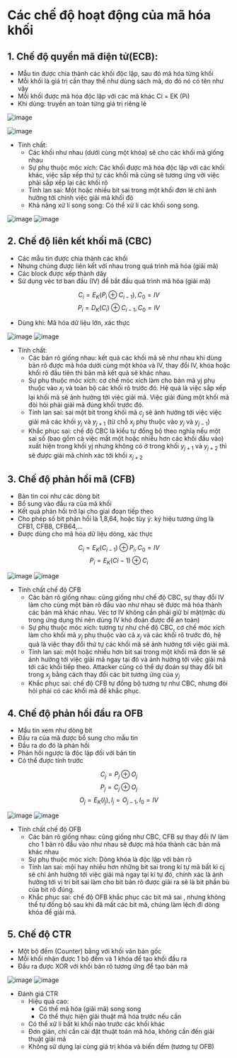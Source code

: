 # Các chế độ hoạt động của mã hóa khối

## 1. Chế độ quyển mã điện tử(ECB):

- Mẫu tin được chia thành các khối độc lập, sau đó mã hóa từng khối
- Mỗi khối là giá trị cần thay thế như dùng sách mã, do đó nó có tên như vậy
- Mỗi khối được mã hóa độc lập với các mã khác Ci = EK (Pi)
- Khi dùng: truyền an toàn từng giá trị riêng lẻ

![image](image7.png)

![image](image8.png)

- Tính chất:
    + Các khối như nhau (dưới cùng một khóa) sẽ cho các khối mã giống nhau
    + Sự phụ thuộc móc xích: Các khối được mã hóa độc lập với các khối khác, việc sắp xếp thứ tự các khối mã cũng sẽ tương ứng với việc phải sắp xếp lại các khối rõ
    + Tính lan sai: Một hoặc nhiều bit sai trong một khối đơn lẻ chỉ ảnh hưởng tới chính việc giải mã khối đó
    + Khả năng xử lí song song: Có thể xử lí các khối song song.

![image](image9.jpg)
![image](image10.jpg) 

## 2. Chế độ liên kết khối mã (CBC)
- Các mẫu tin được chia thành các khối
- Nhưng chúng được liên kết với nhau trong quá trình mã hóa (giải mã)
- Các block được xếp thành dãy
- Sử dụng véc tơ ban đầu (IV) để bắt đầu quá trình mã hóa (giải mã)

$$C_{i}  = E_{K} (P_{i} \oplus C_{i - 1}), C_{0} = IV$$
$$P_{i} = D_{K}(C_{i}) \oplus C_{i - 1} , C_{0} = IV$$

-  Dùng khi: Mã hóa dữ liệu lớn, xác thực

![image](image11.png)
![image](image12.png)

- Tính chất:
    + Các bản rõ giống nhau: kết quả các khối mã sẽ như nhau khi dùng bản rõ được mã hóa dưới cùng một khóa và IV, thay đổi IV, khóa hoặc khối rõ đầu tiên thì bản mã kết quả sẽ khác nhau.
    + Sự phụ thuộc móc xích: cơ chế móc xích làm cho bản mã yj phụ thuộc vào $x_{j}$ và toàn bộ các khối rõ trước đó. Hệ quả là việc sắp xếp lại khối mã sẽ ảnh hưởng tới việc giải mã. Việc giải đúng một khối mã đòi hỏi phải giải mã đúng khối trước đó.
    + Tính lan sai: sai một bit trong khối mã $c_{j}$ sẽ ảnh hưởng tới việc việc giải mã các khối $y_{j}$ và $y_{j + 1}$ (từ chỗ  $x_{j}$ phụ thuộc vào $y_{j}$ và $y_{j - 1}$)
    + Khắc phục sai: chế độ CBC là kiểu tự đồng bộ theo nghĩa nếu một sai số (bao gồm cả việc mất một hoặc nhiều hơn các khối đầu vào) xuất hiện trong khối yj  nhưng không có ở trong khối $y_{j + 1}$ và $y_{j + 2}$ thì sẽ được giải mã chính xác tới khối $x_{j + 2}$ 

## 3. Chế độ phản hồi mã (CFB)
- Bản tin coi như các dòng bit
- Bổ sung vào đầu ra của mã khối
- Kết quả phản hồi trở lại cho giai đoạn tiếp theo
- Cho phép số bit phản hồi là 1,8,64, hoặc tùy ý: ký hiệu tương ứng là CFB1, CFB8, CFB64,…
- Được dùng cho mã hóa dữ liệu dòng, xác thực

$$C_{i} = E_{K}(C_{i-1}) \oplus P_{i} , C_{0}  = IV$$
$$P_{i} = E_{K}(C{i-1}) \oplus C_{i}$$

![image](image13.png)
![image](image14.png)

- Tính chất chế độ CFB
    + Các bản rõ giống nhau: cũng giống như chế độ CBC, sự thay đổi IV làm cho cùng một bản rõ đầu vào như nhau sẽ được mã hóa thành các bản mã khác nhau. Véc tơ IV không cần phải giữ bí mật(mặc dù trong ứng dụng thì nên dùng IV khó đoán được để an toàn)
    + Sự phụ thuộc móc xích: tương tự như chế độ CBC, cơ chế móc xích làm cho khối mã $y_{j}$ phụ thuộc vào cả $x_{j}$ và các khối rõ trước đó, hệ quả là việc thay đổi thứ tự các khối mã sẽ ảnh hưởng tới việc giải mã.
    + Tính lan sai: một hoặc nhiều hơn bit sai trong một khối mã đơn lẻ sẽ ảnh hưởng tới việc giải mã ngay tại đó và ảnh hưởng tới việc giải mã tới các khối tiếp theo. Attacker cũng có thể dự đoán sự thay đổi bit trong $x_{j}$ bằng cách thay đổi các bit tương ứng của $y_{j}$
    + Khắc phục sai: chế độ CFB tự đồng bộ tương tự như CBC, nhưng đòi hỏi phải có các khối mã để khắc phục.

## 4. Chế độ phản hồi đầu ra OFB
- Mẩu tin xem như dòng bit
- Đầu ra của mã được bổ sung cho mẫu tin
- Đầu ra do đó là phản hồi
- Phản hồi ngược là độc lập đối với bản tin
- Có thể được tính trước

$$C_{j} = P_{j} \oplus O_{j}$$
$$P_{j} = C_{j} \oplus O_{j}$$
$$O_{j} = E_{K}(I_{j}),I_{j} = O_{j-1},I_{0} = IV$$

![image](image15.png)
![image](image16.png)

- Tính chất chế độ OFB
    + Các bản rõ giống nhau: cũng giống như CBC, CFB sự thay đổi IV làm cho 1 bản rõ đầu vào như nhau sẽ được mã hóa thành các bản mã khác nhau
    + Sự phụ thuộc móc xích: Dòng khóa là độc lập với bản rõ
    + Tính lan sai: mội hay nhiều hơn những bit sai trong kí tự mã bất kì cj sẽ chỉ ảnh hưởng tới việc giải mã ngay tại kí tự đó, chính xác là ảnh hưởng tới vị trí bit sai làm cho bit bản rõ được giải ra sẽ là bit phần bù của bit rõ đúng.
    + Khắc phục sai: chế độ OFB khắc phục các bit mã sai , nhưng không thể tự đồng bộ sau khi đã mất các bit mã, chúng làm lệch đi dòng khóa để giải mã.

## 5. Chế độ CTR
- Một bộ đếm (Counter) bằng với khối văn bản gốc
- Mỗi khối nhận được 1 bộ đếm và 1 khóa để tạo khối đầu ra
- Đầu ra được XOR với khối bản rõ tương ứng để tạo bản mã

![image](image17.png)
![image](image18.png)

- Đánh giá CTR
    + Hiệu quả cao: 
        - Có thể mã hóa (giải mã) song song
        - Có thể thực hiện giải thuật mã hóa trước nếu cần
    +  Có thể xử lí bất kì khối nào trước các khối khác
    + Đơn giản, chỉ cần cài đặt thuật toán mã hóa, không cần đến giải thuật giải mã
    + Không sử dụng lại cùng giá trị khóa và biến đếm (tương tự OFB)
